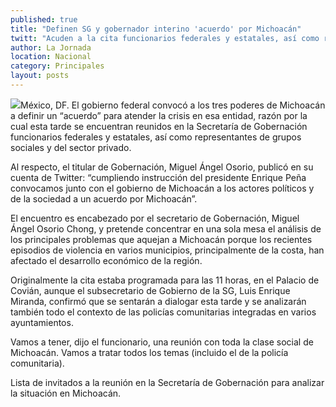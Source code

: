 ```yaml
---
published: true
title: "Definen SG y gobernador interino 'acuerdo' por Michoacán"
twitt: "Acuden a la cita funcionarios federales y estatales, así como representantes de grupos sociales y de la IP."
author: La Jornada
location: Nacional
category: Principales
layout: posts
---
```


![](http://i.imgur.com/4h1UifEm.jpg)México, DF. El gobierno federal convocó a los tres poderes de Michoacán a definir un “acuerdo” para atender la crisis en esa entidad, razón por la cual esta tarde se encuentran reunidos en la Secretaría de Gobernación funcionarios federales y estatales, así como representantes de grupos sociales y del sector privado.

Al respecto, el titular de Gobernación, Miguel Ángel Osorio, publicó en su cuenta de Twitter: “cumpliendo instrucción del presidente Enrique Peña convocamos junto con el gobierno de Michoacán a los actores políticos y de la sociedad a un acuerdo por Michoacán”.

El encuentro es encabezado por el secretario de Gobernación, Miguel Ángel Osorio Chong, y pretende concentrar en una sola mesa el análisis de los principales problemas que aquejan a Michoacán porque los recientes episodios de violencia en varios municipios, principalmente de la costa, han afectado el desarrollo económico de la región.

Originalmente la cita estaba programada para las 11 horas, en el Palacio de Covián, aunque el subsecretario de Gobierno de la SG, Luis Enrique Miranda, confirmó que se sentarán a dialogar esta tarde y se analizarán también todo el contexto de las policías comunitarias integradas en varios ayuntamientos.

Vamos a tener, dijo el funcionario, una reunión con toda la clase social de Michoacán. Vamos a tratar todos los temas (incluido el de la policía comunitaria).

Lista de invitados a la reunión en la Secretaría de Gobernación para analizar la situación en Michoacán.
